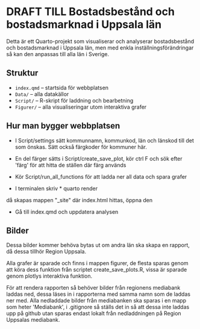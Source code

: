 # DRAFT TILL Bostadsbestånd och bostadsmarknad i Uppsala län

Detta är ett Quarto-projekt som visualiserar och analyserar bostadsbestånd och bostadsmarknad i Uppsala län, men med enkla inställningsförändringar så kan den anpassas till alla län i Sverige.

## Struktur

-   `index.qmd` – startsida för webbplatsen
-   `Data/` – alla datakällor
-   `Script/` – R-skript för laddning och bearbetning
-   `Figurer/` – alla visualiseringar utom interaktiva grafer

## Hur man bygger webbplatsen

-   I Script/settings sätt kommunnamn, kommunkod, län och länskod till det som önskas. Sätt också färgkoder för kommuner här.

-   En del färger sätts i Script/create_save_plot, kör ctrl F och sök efter 'färg' för att hitta de ställen där färg används

-   Kör Script/run_all_functions för att ladda ner all data och spara grafer

-   I terminalen skriv \* quarto render

då skapas mappen "\_site" där index.html hittas, öppna den

-   Gå till index.qmd och uppdatera analysen

## Bilder

Dessa bilder kommer behöva bytas ut om andra län ska skapa en rapport, då dessa tillhör Region Uppsala.

Alla grafer är sparade och finns i mappen figurer, de flesta sparas genom att köra dess funktion från scriptet create_save_plots.R, vissa är sparade genom plotlys interaktiva funktion.

För att rendera rapporten så behöver bilder från regionens mediabank laddas ned, dessa läses in i rapporterna med samma namn som de laddas ner med. Alla nedladdade bilder från mediabanken ska sparas i en mapp som heter 'Mediabank', i .gitignore så ställs det in så att dessa inte laddas upp på github utan sparas endast lokalt från nedladdningen på Region Uppsalas mediabank.

